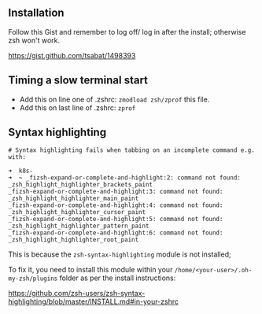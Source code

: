 ## Installation

Follow this Gist and remember to log off/ log in after the install; otherwise zsh won't work.

https://gist.github.com/tsabat/1498393

## Timing a slow terminal start

- Add this on line one of .zshrc: `zmodload zsh/zprof` this file.
- Add this on last line of .zshrc: `zprof`

## Syntax highlighting

```
# Syntax highlighting fails when tabbing on an incomplete command e.g. with:

➜  k8s-
➜  ~ _fizsh-expand-or-complete-and-highlight:2: command not found: _zsh_highlight_highlighter_brackets_paint
_fizsh-expand-or-complete-and-highlight:3: command not found: _zsh_highlight_highlighter_main_paint
_fizsh-expand-or-complete-and-highlight:4: command not found: _zsh_highlight_highlighter_cursor_paint
_fizsh-expand-or-complete-and-highlight:5: command not found: _zsh_highlight_highlighter_pattern_paint
_fizsh-expand-or-complete-and-highlight:6: command not found: _zsh_highlight_highlighter_root_paint
```

This is because the `zsh-syntax-highlighting` module is not installed;

To fix it, you need to install this module within your `/home/<your-user>/.oh-my-zsh/plugins` folder as per the install instructions:

https://github.com/zsh-users/zsh-syntax-highlighting/blob/master/INSTALL.md#in-your-zshrc

